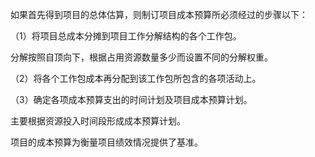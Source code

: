 
如果首先得到项目的总体估算，则制订项目成本预算所必须经过的步骤以下：

（1）将项目总成本分摊到项目工作分解结构的各个工作包。

分解按照自顶向下，根据占用资源数量多少而设置不同的分解权重。

（2）将各个工作包成本再分配到该工作包所包含的各项活动上。

（3）确定各项成本预算支出的时间计划及项目成本预算计划。

主要根据资源投入时间段形成成本预算计划。

项目的成本预算为衡量项目绩效情况提供了基准。
